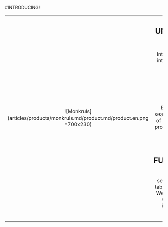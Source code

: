 #INTRODUCING!

|||
|:--:|:--:|
|![Monkruls](articles/products/monkruls.md/product.md/product.en.png =700x230)| <h2 class="productheader">UNIVERSAL DATA INGESTION</h2><p class="productdescription">Integrate all business data into a single Analytics and Search platform.</p><h2 class="productheader">REPORTING & DASHBOARD</h2><p class="productdescription"> Business analytics and search engine is built on top of AI and machine learning providing live, rich, dynamic reports. </p><h2 class="productheader">SEARCH FUNCTIONALITIES</h2><p class="productdescription">All the data fields are searchable, including SQL tables, article keywords etc. We also can provide “deep search” capability into images and advanced algorithms.</p> |


